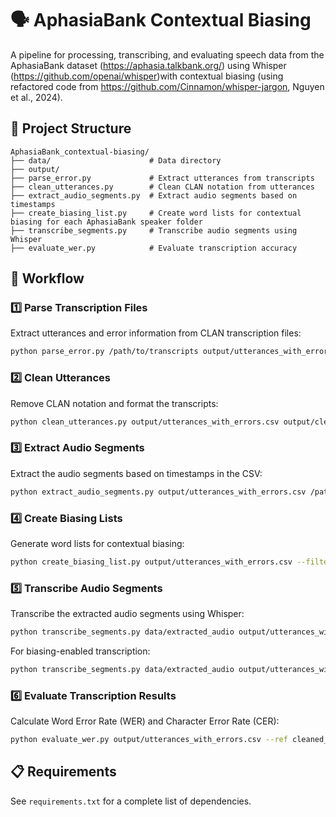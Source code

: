 # 🗣️ AphasiaBank Contextual Biasing

A pipeline for processing, transcribing, and evaluating speech data from the AphasiaBank dataset (https://aphasia.talkbank.org/) using Whisper (https://github.com/openai/whisper)with contextual biasing (using refactored code from https://github.com/Cinnamon/whisper-jargon, Nguyen et al., 2024).

## 📂 Project Structure

```
AphasiaBank_contextual-biasing/
├── data/                      # Data directory
├── output/
├── parse_error.py             # Extract utterances from transcripts
├── clean_utterances.py        # Clean CLAN notation from utterances
├── extract_audio_segments.py  # Extract audio segments based on timestamps
├── create_biasing_list.py     # Create word lists for contextual biasing for each AphasiaBank speaker folder
├── transcribe_segments.py     # Transcribe audio segments using Whisper
├── evaluate_wer.py            # Evaluate transcription accuracy

```

## 🔄 Workflow

### 1️⃣ Parse Transcription Files

Extract utterances and error information from CLAN transcription files:

```bash
python parse_error.py /path/to/transcripts output/utterances_with_errors.csv
```

### 2️⃣ Clean Utterances

Remove CLAN notation and format the transcripts:

```bash
python clean_utterances.py output/utterances_with_errors.csv output/cleaned_utterances.csv
```

### 3️⃣ Extract Audio Segments

Extract the audio segments based on timestamps in the CSV:

```bash
python extract_audio_segments.py output/utterances_with_errors.csv /path/to/audio_files --output-dir data/extracted_audio
```

### 4️⃣ Create Biasing Lists

Generate word lists for contextual biasing:

```bash
python create_biasing_list.py output/utterances_with_errors.csv --filter-stopwords
```

### 5️⃣ Transcribe Audio Segments

Transcribe the extracted audio segments using Whisper:

```bash
python transcribe_segments.py data/extracted_audio output/utterances_with_errors.csv --model base
```

For biasing-enabled transcription:

```bash
python transcribe_segments.py data/extracted_audio output/utterances_with_errors.csv --model base --use-jargon --biasing-list output/biasing_list.txt --dict-coeff 3.0
```

### 6️⃣ Evaluate Transcription Results

Calculate Word Error Rate (WER) and Character Error Rate (CER):

```bash
python evaluate_wer.py output/utterances_with_errors.csv --ref cleaned_utterance --hyp whisper_transcription
```

## 📋 Requirements

See `requirements.txt` for a complete list of dependencies.

